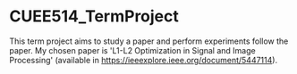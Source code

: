 # CUEE514_TermProject
This term project aims to study a paper and perform experiments follow the paper. My chosen paper is  'L1-L2 Optimization in Signal and Image Processing' (available in https://ieeexplore.ieee.org/document/5447114).
